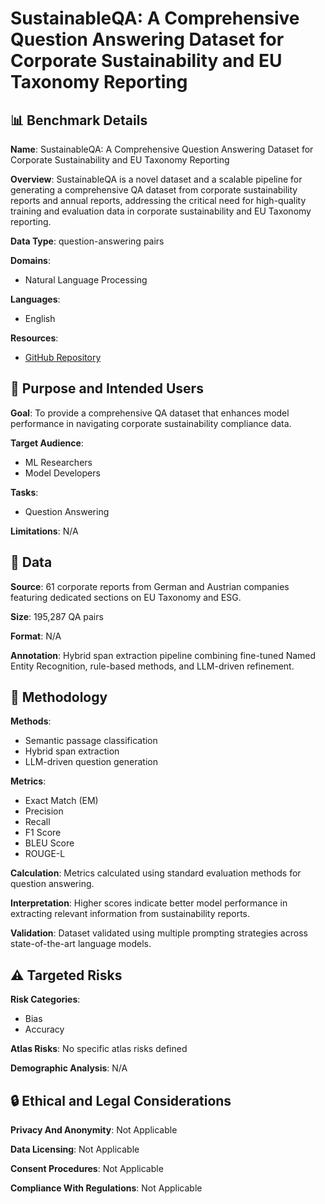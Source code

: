 # SustainableQA: A Comprehensive Question Answering Dataset for Corporate Sustainability and EU Taxonomy Reporting

## 📊 Benchmark Details

**Name**: SustainableQA: A Comprehensive Question Answering Dataset for Corporate Sustainability and EU Taxonomy Reporting

**Overview**: SustainableQA is a novel dataset and a scalable pipeline for generating a comprehensive QA dataset from corporate sustainability reports and annual reports, addressing the critical need for high-quality training and evaluation data in corporate sustainability and EU Taxonomy reporting.

**Data Type**: question-answering pairs

**Domains**:
- Natural Language Processing

**Languages**:
- English

**Resources**:
- [GitHub Repository](https://github.com/DataScienceUIBK/SustainableQA)

## 🎯 Purpose and Intended Users

**Goal**: To provide a comprehensive QA dataset that enhances model performance in navigating corporate sustainability compliance data.

**Target Audience**:
- ML Researchers
- Model Developers

**Tasks**:
- Question Answering

**Limitations**: N/A

## 💾 Data

**Source**: 61 corporate reports from German and Austrian companies featuring dedicated sections on EU Taxonomy and ESG.

**Size**: 195,287 QA pairs

**Format**: N/A

**Annotation**: Hybrid span extraction pipeline combining fine-tuned Named Entity Recognition, rule-based methods, and LLM-driven refinement.

## 🔬 Methodology

**Methods**:
- Semantic passage classification
- Hybrid span extraction
- LLM-driven question generation

**Metrics**:
- Exact Match (EM)
- Precision
- Recall
- F1 Score
- BLEU Score
- ROUGE-L

**Calculation**: Metrics calculated using standard evaluation methods for question answering.

**Interpretation**: Higher scores indicate better model performance in extracting relevant information from sustainability reports.

**Validation**: Dataset validated using multiple prompting strategies across state-of-the-art language models.

## ⚠️ Targeted Risks

**Risk Categories**:
- Bias
- Accuracy

**Atlas Risks**:
No specific atlas risks defined

**Demographic Analysis**: N/A

## 🔒 Ethical and Legal Considerations

**Privacy And Anonymity**: Not Applicable

**Data Licensing**: Not Applicable

**Consent Procedures**: Not Applicable

**Compliance With Regulations**: Not Applicable
